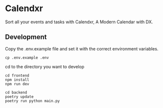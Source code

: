 # Calendxr
Sort all your events and tasks with Calendxr, A Modern Calendar with DX.

## Development
Copy the .env.example file and set it with the correct environment variables.
```shell
cp .env.example .env
```

cd to the directory you want to develop
```shell
cd frontend
npm install
npm run dev
```
```shell
cd backend
poetry update
poetry run python main.py
```
